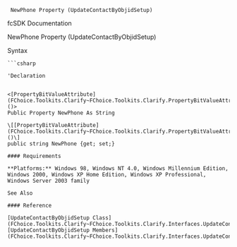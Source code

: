﻿     NewPhone Property (UpdateContactByObjidSetup)                                                   

fcSDK Documentation

NewPhone Property (UpdateContactByObjidSetup)

Syntax

```vbnet
```csharp

'Declaration
 

<[PropertyBitValueAttribute](FChoice.Toolkits.Clarify~FChoice.Toolkits.Clarify.PropertyBitValueAttribute.md)()>
Public Property NewPhone As String

\[[PropertyBitValueAttribute](FChoice.Toolkits.Clarify~FChoice.Toolkits.Clarify.PropertyBitValueAttribute.md)()\]
public string NewPhone {get; set;}

#### Requirements

**Platforms:** Windows 98, Windows NT 4.0, Windows Millennium Edition, Windows 2000, Windows XP Home Edition, Windows XP Professional, Windows Server 2003 family

See Also

#### Reference

[UpdateContactByObjidSetup Class](FChoice.Toolkits.Clarify~FChoice.Toolkits.Clarify.Interfaces.UpdateContactByObjidSetup.md)  
[UpdateContactByObjidSetup Members](FChoice.Toolkits.Clarify~FChoice.Toolkits.Clarify.Interfaces.UpdateContactByObjidSetup_members.md)